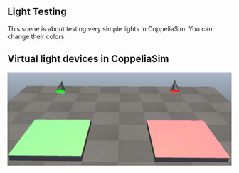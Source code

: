 ## Light Testing

This scene is about testing very simple lights in CoppeliaSim.
You can change their colors.

## Virtual light devices in CoppeliaSim

![Virtual Lights](./virtual-light.JPG)

